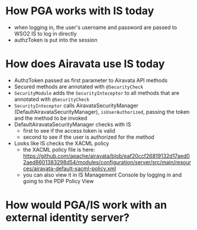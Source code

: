
# How PGA works with IS today

* when logging in, the user's username and password are passed to 
  WSO2 IS to log in directly
* authzToken is put into the session

# How does Airavata use IS today

* AuthzToken passed as first parameter to Airavata API methods
* Secured methods are annotated with `@SecurityCheck`
* `SecurityModule` adds the `SecurityInteceptor` to all methods that are annotated with `@SecurityCheck`
* `SecurityInteceptor` calls AiravataSecurityManager (DefaultAiravataSecurityManager), `isUserAuthorized`, passing the token and the method to be invoked
* DefaultAiravataSecurityManager checks with IS
    * first to see if the access token is valid
    * second to see if the user is authorized for the method
* Looks like IS checks the XACML policy
    * the XACML policy file is here: https://github.com/apache/airavata/blob/eaf20ccf26819132d17aed02aed8601383298d54/modules/configuration/server/src/main/resources/airavata-default-xacml-policy.xml
    * you can also view it in IS Management Console by logging in and going to the PDP Policy View

# How would PGA/IS work with an external identity server?